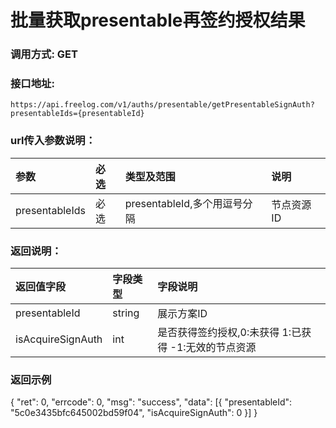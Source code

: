 # 批量获取presentable再签约授权结果

### 调用方式: GET

### 接口地址:

```
https://api.freelog.com/v1/auths/presentable/getPresentableSignAuth?presentableIds={presentableId}
```

### url传入参数说明：

| 参数 | 必选 | 类型及范围 | 说明 |
| :--- | :--- | :--- | :--- |
|presentableIds|必选|presentableId,多个用逗号分隔|节点资源ID|


### 返回说明：

| 返回值字段 | 字段类型 | 字段说明 |
| :--- | :--- | :--- |
| presentableId | string | 展示方案ID|
| isAcquireSignAuth | int | 是否获得签约授权,0:未获得 1:已获得 -1:无效的节点资源 |

### 返回示例
{
	"ret": 0,
	"errcode": 0,
	"msg": "success",
	"data": [{
		"presentableId": "5c0e3435bfc645002bd59f04",
		"isAcquireSignAuth": 0
	}]
}